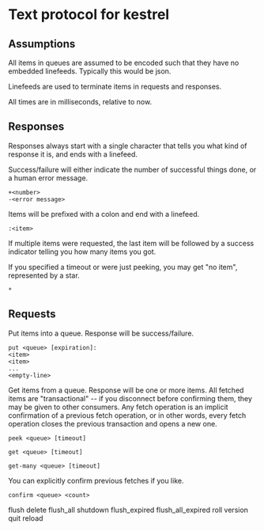 # Text protocol for kestrel

## Assumptions

All items in queues are assumed to be encoded such that they have no embedded linefeeds. Typically
this would be json.

Linefeeds are used to terminate items in requests and responses.

All times are in milliseconds, relative to now.

## Responses

Responses always start with a single character that tells you what kind of response it is, and ends
with a linefeed.

Success/failure will either indicate the number of successful things done, or a human error message.

    +<number>
    -<error message>

Items will be prefixed with a colon and end with a linefeed.

    :<item>

If multiple items were requested, the last item will be followed by a success indicator telling you
how many items you got.

If you specified a timeout or were just peeking, you may get "no item", represented by a star.

    *

## Requests

Put items into a queue. Response will be success/failure.

    put <queue> [expiration]:
    <item>
    <item>
    ...
    <empty-line>

Get items from a queue. Response will be one or more items. All fetched items are "transactional" --
if you disconnect before confirming them, they may be given to other consumers. Any fetch operation
is an implicit confirmation of a previous fetch operation, or in other words, every fetch operation
closes the previous transaction and opens a new one.

    peek <queue> [timeout]

    get <queue> [timeout]

    get-many <queue> [timeout]

You can explicitly confirm previous fetches if you like.

    confirm <queue> <count>


flush
delete
flush_all
shutdown
flush_expired
flush_all_expired
roll
version
quit
reload
